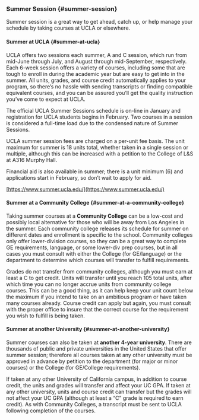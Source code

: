 ### Summer Session {#summer-session}

Summer session is a great way to get ahead, catch up, or help manage your schedule by taking courses at UCLA or elsewhere.

#### Summer at UCLA {#summer-at-ucla}

UCLA offers two sessions each summer, A and C session, which run from mid-June through July, and August through mid-September, respectively. Each 6-week session offers a variety of courses, including some that are tough to enroll in during the academic year but are easy to get into in the summer. All units, grades, and course credit automatically applies to your program, so there’s no hassle with sending transcripts or finding compatible equivalent courses, and you can be assured you’ll get the quality instruction you’ve come to expect at UCLA.

The official UCLA Summer Sessions schedule is on-line in January and registration for UCLA students begins in February. Two courses in a session is considered a full-time load due to the condensed nature of Summer Sessions.

UCLA summer session fees are charged on a per-unit fee basis. The unit maximum for summer is 18 units total, whether taken in a single session or multiple, although this can be increased with a petition to the College of L&S at A316 Murphy Hall.

Financial aid is also available in summer; there is a unit minimum \(6\) and applications start in February, so don’t wait to apply for aid.

[https://www.summer.ucla.edu/](https://www.summer.ucla.edu/)

#### Summer at a Community College {#summer-at-a-community-college}

Taking summer courses at a **Community College** can be a low-cost and possibly local alternative for those who will be away from Los Angeles in the summer. Each community college releases its schedule for summer on different dates and enrollment is specific to the school. Community colleges only offer lower-division courses, so they can be a great way to complete GE requirements, language, or some lower-div prep courses, but in all cases you must consult with either the College \(for GE/language\) or the department to determine which courses will transfer to fulfill requirements.

Grades do not transfer from community colleges, although you must earn at least a C to get credit. Units will transfer until you reach 105 total units, after which time you can no longer accrue units from community college courses. This can be a good thing, as it can help keep your unit count below the maximum if you intend to take on an ambitious program or have taken many courses already. Course credit can apply but again, you must consult with the proper office to insure that the correct course for the requirement you wish to fulfill is being taken.

#### Summer at another University {#summer-at-another-university}

Summer courses can also be taken at **another 4-year university**. There are thousands of public and private universities in the United States that offer summer session; therefore all courses taken at any other university must be approved in advance by petition to the department \(for major or minor courses\) or the College \(for GE/College requirements\).

If taken at any other University of California campus, in addition to course credit, the units and grades will transfer and affect your UC GPA. If taken at any other university, units and course credit can transfer but the grades will not affect your UC GPA \(although at least a “C” grade is required to earn credit\). As with Community Colleges, a transcript must be sent to UCLA following completion of the courses.